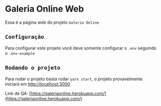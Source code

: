 # Galeria Online Web

Essa é a página web do projeto `Galeria Online`

## `Configuração`
Para configurar este projeto você deve somente configurar o `.env` seguindo o `.env-example`

## `Rodando o projeto`
Para rodar o projeto basta rodar `yarn start`, o projeto provavelmente iniciará em [http://localhost:3000](http://localhost:3000)

Link de QA: [https://galeriaonline.herokuapp.com/](https://galeriaonline.herokuapp.com/)
